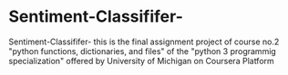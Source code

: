 # Sentiment-Classififer-
Sentiment-Classififer-
this is the final assignment project of course no.2 "python functions, dictionaries, and files" of the "python 3 programmig specialization"
offered by University of Michigan on Coursera Platform
